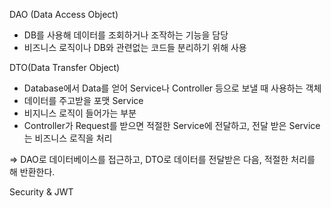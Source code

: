 <!-- https://lazymankook.tistory.com/30 -->
DAO (Data Access Object) 
- DB를 사용해 데이터를 조회하거나 조작하는 기능을 담당
- 비즈니스 로직이나 DB와 관련없는 코드들 분리하기 위해 사용 

DTO(Data Transfer Object) 
- Database에서 Data를 얻어 Service나 Controller 등으로 보낼 때 사용하는 객체 
- 데이터를 주고받을 포맷
Service 
- 비지니스 로직이 들어가는 부분
- Controller가 Request를 받으면 적절한 Service에 전달하고, 전달 받은 Service는 비즈니스 로직을 처리

=> DAO로 데이터베이스를 접근하고, DTO로 데이터를 전달받은 다음, 적절한 처리를 해 반환한다. 

<!-- https://velog.io/@limsubin/Spring-Security-JWT-%EC%9D%84-%EA%B5%AC%ED%98%84%ED%95%B4%EB%B3%B4%EC%9E%90 -->
Security & JWT
